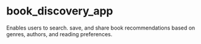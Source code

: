 # book_discovery_app
Enables users to search. save, and share book recommendations based on genres, authors, and reading preferences.
